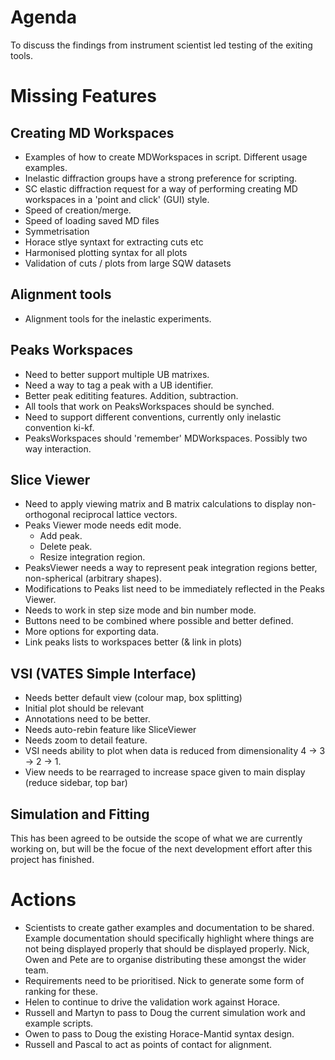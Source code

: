 Agenda
======

To discuss the findings from instrument scientist led testing of the exiting tools.

Missing Features
================
Creating MD Workspaces
----------------------
* Examples of how to create MDWorkspaces in script. Different usage examples.
* Inelastic diffraction groups have a strong preference for scripting.
* SC elastic diffraction request for a way of performing creating MD workspaces in a 'point and click' (GUI) style.
* Speed of creation/merge.
* Speed of loading saved MD files
* Symmetrisation
* Horace stlye syntaxt for extracting cuts etc
* Harmonised plotting syntax for all plots
* Validation of cuts / plots from large SQW datasets

Alignment tools
---------
* Alignment tools for the inelastic experiments.

Peaks Workspaces
-----------------
* Need to better support multiple UB matrixes.
* Need a way to tag a peak with a UB identifier.
* Better peak edititing features. Addition, subtraction. 
* All tools that work on PeaksWorkspaces should be synched.
* Need to support different conventions, currently only inelastic convention ki-kf.
* PeaksWorkspaces should 'remember' MDWorkspaces. Possibly two way interaction.

Slice Viewer
------------
* Need to apply viewing matrix and B matrix calculations to display non-orthogonal reciprocal lattice vectors.
* Peaks Viewer mode needs edit mode.
    - Add peak.
    - Delete peak.
    - Resize integration region.
* PeaksViewer needs a way to represent peak integration regions better, non-spherical (arbitrary shapes).
* Modifications to Peaks list need to be immediately reflected in the Peaks Viewer.
* Needs to work in step size mode and bin number mode.
* Buttons need to be combined where possible and better defined.
* More options for exporting data. 
* Link peaks lists to workspaces better (& link in plots)

VSI (VATES Simple Interface)
-------------------------------------
* Needs better default view (colour map, box splitting)
* Initial plot should be relevant
* Annotations need to be better. 
* Needs auto-rebin feature like SliceViewer
* Needs zoom to detail feature.
* VSI needs ability to plot when data is reduced from dimensionality 4 -> 3 -> 2 -> 1.
* View needs to be rearraged to increase space given to main display (reduce sidebar, top bar)

Simulation and Fitting
----------------------
This has been agreed to be outside the scope of what we are currently working on, but will be the focue of the next development effort after this project has finished.

Actions
=======
* Scientists to create gather examples and documentation to be shared. Example documentation should specifically highlight where things are not being displayed properly that should be displayed properly. Nick, Owen and Pete are to organise distributing these amongst the wider team.
* Requirements need to be prioritised. Nick to generate some form of ranking for these.
* Helen to continue to drive the validation work against Horace.
* Russell and Martyn to pass to Doug the current simulation work and example scripts.
* Owen to pass to Doug the existing Horace-Mantid syntax design.
* Russell and Pascal to act as points of contact for alignment.


